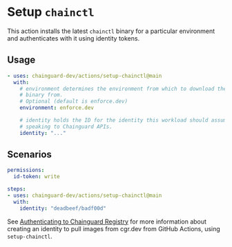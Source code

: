 # Setup `chainctl`

This action installs the latest `chainctl` binary for a particular environment
and authenticates with it using identity tokens.

## Usage

```yaml
- uses: chainguard-dev/actions/setup-chainctl@main
  with:
    # environment determines the environment from which to download the chainctl
    # binary from.
    # Optional (default is enforce.dev)
    environment: enforce.dev

    # identity holds the ID for the identity this workload should assume when
    # speaking to Chainguard APIs.
    identity: "..."
```

## Scenarios

```yaml
permissions:
  id-token: write

steps:
- uses: chainguard-dev/actions/setup-chainctl@main
  with:
    identity: "deadbeef/badf00d"
```

See [Authenticating to Chainguard Registry](https://edu.chainguard.dev/chainguard/chainguard-images/registry/authenticating/#authenticating-with-github-actions) for more information about creating an identity to pull images from cgr.dev from GitHub Actions, using `setup-chainctl`.
